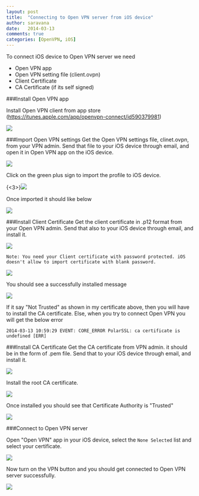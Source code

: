 ```yaml
---
layout: post
title:  "Connecting to Open VPN server from iOS device"
author: saravana
date:   2014-03-13
comments: true
categories: [OpenVPN, iOS]
---
```

To connect iOS device to Open VPN server we need

* Open VPN app
* Open VPN setting file (client.ovpn)
* Client Certificate
* CA Certificate (if its self signed)

<!-- more -->


###Install Open VPN app

Install Open VPN client from app store (https://itunes.apple.com/app/openvpn-connect/id590379981)

![](/assets/images/2014/Mar/20140313_174551000_iOS.jpg)


###Import Open VPN settings
Get the Open VPN settings file, clinet.ovpn, from your VPN admin. Send that file to your iOS device through email, and open it in Open VPN app on the iOS device.

![](/assets/images/2014/Mar/20140313_175334000_iOS.jpg)

Click on the green plus sign to import the profile to iOS device.

{<3>}![](/assets/images/2014/Mar/20140313_180407000_iOS.jpg)

Once imported it should like below

![](/assets/images/2014/Mar/20140313_180416000_iOS.jpg)

###Install Client Certificate
Get the client certificate in .p12 format from your Open VPN admin. Send that also to your iOS device through email, and install it.

![](/assets/images/2014/Mar/20140313_180433000_iOS-1.jpg)

	Note: You need your Client certificate with password protected. iOS doesn't allow to import certificate with blank password.
    
![](/assets/images/2014/Mar/20140313_180452000_iOS.jpg)

You should see a successfully installed message

![](/assets/images/2014/Mar/20140313_180504000_iOS.jpg)

If it say "Not Trusted" as shown in my certificate above, then you will have to install the CA certificate. Else, when you try to connect Open VPN you will get the below error

	2014-03-13 10:59:29 EVENT: CORE_ERROR PolarSSL: ca certificate is undefined [ERR]

###Install CA Certificate
Get the CA certificate from VPN admin. it should be in the form of .pem file. Send that to your iOS device through email, and install it.

![](/assets/images/2014/Mar/20140313_180531000_iOS.jpg)

Install the root CA certificate. 

![](/assets/images/2014/Mar/20140313_180534000_iOS.jpg)

Once installed you should see that Certificate Authority is "Trusted"

![](/assets/images/2014/Mar/20140313_180547000_iOS.jpg)

###Connect to Open VPN server

Open "Open VPN" app in your iOS device, select the `None Selected` list and select your certificate.

![](/assets/images/2014/Mar/20140313_180601000_iOS.jpg)

Now turn on the VPN button and you should get connected to Open VPN server successfully.

![](/assets/images/2014/Mar/20140313_180641000_iOS.jpg)
